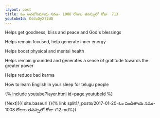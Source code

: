 ```yaml
---
layout: post
title: ఓం అచలోపమాయ నమః- 1008 రోజుల తపస్సులో రోజు  713
youtubeId: OdduDyX72dQ
---
```

 
 
Helps get goodness, bliss and peace and God's blessings
 
Helps remain focused, help generate inner energy 
 
Helps boost physical and mental health 
 
Helps remain grounded and generates a sense of gratitude towards the greater power 
 
Helps reduce bad karma
 
How to learn English in your sleep for telugu people
 
 
 
 


{% include youtubePlayer.html id=page.youtubeId %}
 
[Next]({{ site.baseurl }}{% link split1/_posts/2017-01-20-ఓం పండితాయ నమః- 1008 రోజుల తపస్సులో రోజు  712.md%})
 
